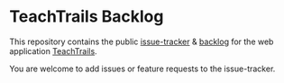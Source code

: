 # TeachTrails Backlog

This repository contains the public [issue-tracker](https://github.com/TeachTrails/teachtrails-backlog/issues) & [backlog](https://github.com/orgs/TeachTrails/projects/1) for the web application [TeachTrails](https://app.teachtrails.com). 

You are welcome to add issues or feature requests to the issue-tracker.
